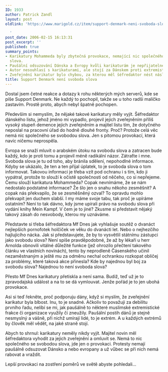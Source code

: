 ```yaml
---
ID: 1933
author: Patrick Zandl
layout: post
oldlink: 'https://www.marigold.cz/item/support-denmark-neni-svoboda-slova

  '
post_date: 2006-02-15 16:13:31
post_excerpt: ''
published: true
summary_points:
- Karikatury Mohammeda byly zbytečná provokace, nemající nic společného se svobodou
  slova.
- Paušální odsuzování Dánska a Evropy kvůli karikaturám je nepřijatelné a vede k extrémům.
- Autor nesouhlasí s karikaturami, ale stojí za Dánskem proti extremistickým reakcím.
- Zveřejnění karikatur bylo chybou, za kterou měl šéfredaktor nést následky.
title: Support Denmark není svoboda slova
---
```


<p>Dostal jsem četné reakce a dotazy k rohu některých mých serverů, kde se píše Support Denmark. Ne každý to pochopil, takže se u toho radši maličko zastavím. Prostě proto, abych nebyl špatně pochopen.</p>

<p>Především si nemyslím, že nějaké takové karikatury měly vyjít. Šéfredaktor dánského listu, jehož jméno mi vypadlo, projevil jejich zveřejněním příliš vysoký stupeň demence jejich zveřejněním a majitel listu tím, že dotyčného neposlal na pracovní úřad do hodně dlouhé fronty. Proč? Protože celá věc nemá nic společného se svobodou slova. Jen s pitomou provokací, která navíc ničemu neprospěla.</p>

<p>Evropa se snaží mluvit o arabském útoku na svobodu slova a zatracen bude každý, kdo je proti tomu a projevil méně radikální názor. Zátraťte i mne. Svoboda slova je tu od toho, aby bránila sdělení, nepohodlné informace. Kdyby se ukázalo, že ten a ten přijal úplatek, to je svoboda slova o tom informovat. Takovou informaci je třeba vzít pod ochranu i s tím, kdo ji vypátral, protože to slouží k očistě společnosti od něčeho, co si nepřejeme. 
Čemu slouží karikatura Mohammeda? Copak nevnímáme, že se nám nedostalo podstatné informace? Že šlo jen o snahu někoho zesměšnit? A copak nás překvapilo, že se zesměšněný ozval? To opravdu mohlo překvapit jen duchem slabší. 
I my máme svoje tabu, tak proč je upíráme ostatním? Není to tak dávno, kdy jsme upírali právo na svobodu slova při vydání knihy Mein Kampf. V čem je to jiné? Zkusme si představit nějaký takový zásah do nesvobody, kterou my uznáváme.</p>

<p>Představte si třeba šéfredaktora Mf Dnes jak vyhlašuje soutěž o dvanáct nejlepších pornofotek holčiček ve věku do dvanácti let. Nebo o nejhezčího hajlujícího nácka. Jak si představujete, že by to vysvětlil státnímu zástupci jako svobodu slova? Není spíše pravděpodobné, že až by lékaři u herr Arnolda obnovili vitálné důležité funkce (jež ohrozilo přečtení takového článku ve vlastních novinách), tento by neprodleně Čásenského učinil nezaměstnaným a ještě mu za odměnu nechal ochrankou rozkopat obličej za problémy, které taková akce přinesla?  Kde by najednou byl boj za svobodu slova? Najednou to není svoboda slova?</p>

<p>Přesto Mf Dnes karikatury přetiskla a není sama. Budiž, teď už je to zpravodajská událost a na to se dá vymlouvat. Jenže pořád je to jen ubohá provokace.</p>

<p>Asi si teď řekněte, proč podporuju dány, když si myslím, že zveřejnění karikatur byla blbost. Inu, to je snadné. Ačkoliv to považuji za debilitu prvního řadu, nelíbí se mi, jak paušálně to některé muslimské extremistické frakce či organizace využily či zneužily. Paušální postih dánů je stejně nesmyslný a vášně, při nichž umírají lidé, to je extrém. A u každých extrémů by člověk měl vědět, na jaké straně stojí.</p>

<p>Abych to shrnul: karikatury neměly nikdy vyjít. Majitel novin měl šéfredaktora vyhodit za jejich zveřejnění a omluvit se. Nemá to nic společného se svobodou slova, jde jen o provokaci. Protesty nemají paušálně odsuzovat Dánsko a nebo evropany a už vůbec se při nich nemá rabovat a vraždit.</p>

<p>Lepší provokaci na zostření poměrů ve světě abyste pohledali...
</p>
